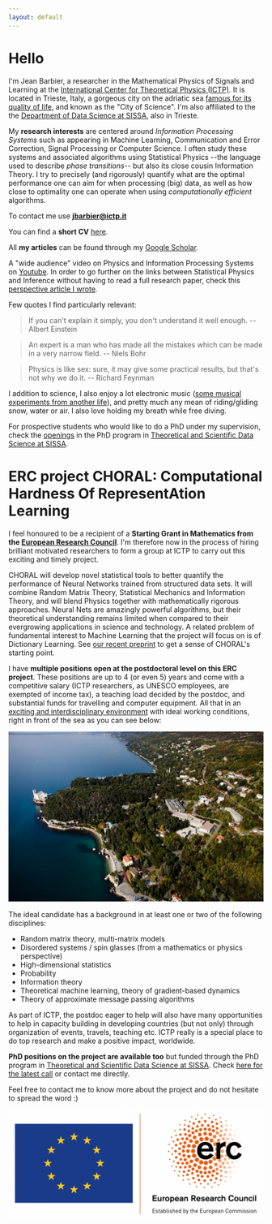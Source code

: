 ```yaml
---
layout: default
---
```



# Hello

I'm Jean Barbier, a researcher in the Mathematical Physics of Signals and Learning at the [International Center for Theoretical Physics (ICTP)](https://www.ictp.it/). It is located in Trieste, Italy, a gorgeous city on the adriatic sea [famous for its quality of life](https://www.italofile.com/best-places-to-live-in-italy-2021/), and known as the "City of Science". I'm also affiliated to the the [Department of Data Science at SISSA](https://datascience.sissa.it/), also in Trieste. 

My **research interests** are centered around _Information Processing Systems_ such as appearing in Machine Learning, Communication and Error Correction, Signal Processing or Computer Science. I often study these systems and associated algorithms using Statistical Physics --the language used to describe _phase transitions_-- but also its close cousin Information Theory. I try to precisely (and rigorously) quantify what are the optimal performance one can aim for when processing (big) data, as well as how close to optimality one can operate when using _computationally efficient_ algorithms. 

To contact me use **jbarbier@ictp.it**

You can find a **short CV** [here](./docs/cv.pdf).

All **my articles** can be found through my [Google Scholar](https://scholar.google.com/citations?user=yeE5qqIAAAAJ&hl=en).

A "wide audience" video on Physics and Information Processing Systems on [Youtube](https://www.youtube.com/watch?v=q1VO5dmymFM&t=5s&ab_channel=ICTPMathematics). In order to go further on the links between Statistical Physics and Inference without having to read a full research paper, check this [perspective article I wrote](https://arxiv.org/pdf/2010.14863.pdf). 

Few quotes I find particularly relevant:

> If you can't explain it simply, you don't understand it well enough. -- Albert Einstein
 
> An expert is a man who has made all the mistakes which can be made in a very narrow field. -- Niels Bohr

> Physics is like sex: sure, it may give some practical results, but that's not why we do it. -- Richard Feynman

I addition to science, I also enjoy a lot electronic music ([some musical experiments from another life](https://soundcloud.com/junkosaur)), and pretty much any mean of riding/gliding snow, water or air. I also love holding my breath while free diving.

For prospective students who would like to do a PhD under my supervision, check the [openings](https://pica.cineca.it/sissa/phd-datascience-01-2022/) in the PhD program in [Theoretical and Scientific Data Science at SISSA](https://datascience.sissa.it/phd-in-theoretical-and-scientific-data-science).

# ERC project CHORAL: Computational Hardness Of RepresentAtion Learning

I feel honoured to be a recipient of a **Starting Grant in Mathematics from the [European Research Council](https://erc.europa.eu/news/erc-2021-starting-grants-results?fbclid=IwAR0-AB0MH9WFvlv3Ynp9Z6EMXy_0igRVLsIAiUlB7h79ftnLslV5Pxv_Qp8)**. I'm therefore now in the process of hiring brilliant motivated researchers to form a group at ICTP to carry out this exciting and timely project. 

CHORAL will develop novel statistical tools to better quantify the performance of Neural Networks trained from structured data sets. It will combine Random Matrix Theory, Statistical Mechanics and Information Theory, and will blend Physics together with mathematically rigorous approaches. Neural Nets are amazingly powerful algorithms, but their theoretical understanding remains limited when compared to their evergrowing applications in science and technology. A related problem of fundamental interest to Machine Learning that the project will focus on is of Dictionary Learning. See [our recent preprint](https://arxiv.org/pdf/2109.06610.pdf) to get a sense of CHORAL's starting point.

I have **multiple positions open at the postdoctoral level on this ERC project**. These positions are up to 4 (or even 5) years and come with a competitive salary (ICTP researchers, as UNESCO employees, are exempted of income tax), a teaching load decided by the postdoc, and substantial funds for travelling and computer equipment. All that in an [exciting and interdisciplinary environment](https://www.ictp.it/research/qls.aspx) with ideal working conditions, right in front of the sea as you can see below:

![ICTP](./docs/ictpView.jpg)

The ideal candidate has a background in at least one or two of the following disciplines:

* Random matrix theory, multi-matrix models
* Disordered systems / spin glasses (from a mathematics or physics perspective)
* High-dimensional statistics 
* Probability
* Information theory
* Theoretical machine learning, theory of gradient-based dynamics
* Theory of approximate message passing algorithms

As part of ICTP, the postdoc eager to help will also have many opportunities to help in capacity building in developing countries (but not only) through organization of events, travels, teaching etc. ICTP really is a special place to do top research and make a positive impact, worldwide.

**PhD positions on the project are available too** but funded through the PhD program in [Theoretical and Scientific Data Science at SISSA](https://datascience.sissa.it/phd-in-theoretical-and-scientific-data-science). Check [here for the latest call](https://pica.cineca.it/sissa/phd-datascience-01-2022/) or contact me directly.

Feel free to contact me to know more about the project and do not hesitate to spread the word :)

![ERC](./docs/ERC.png)
